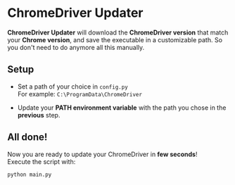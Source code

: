 # ChromeDriver Updater

**ChromeDriver Updater** will download the **ChromeDriver version** that match your **Chrome version**, and save the executable in a customizable path. So you don't need to do anymore all this manually.


## Setup

- Set a path of your choice in `config.py`  
For example: `C:\ProgramData\ChromeDriver`

- Update your **PATH environment variable** with the path you chose in the **previous** step.


## All done!

Now you are ready to update your ChromeDriver in **few seconds**!  
Execute the script with:

    python main.py
